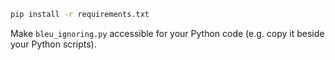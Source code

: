 ```bash
pip install -r requirements.txt
```
Make `bleu_ignoring.py` accessible for your Python code (e.g. copy it beside your Python scripts).
